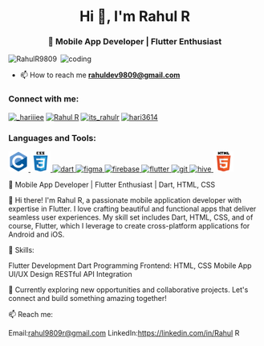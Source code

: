 
<h1 align="center">Hi 👋, I'm Rahul R</h1>
<h3 align="center">🚀 Mobile App Developer | Flutter Enthusiast</h3>

<img align="right" alt="coding" width="400" src="https://steamuserimages-a.akamaihd.net/ugc/90470964761468233/EBE96184DD5BD1AFD12E7550B87CE0E24D9772AB/?imw=5000&imh=5000&ima=fit&impolicy=Letterbox&imcolor=%23000000&letterbox=false" >

<p align="left"> <img src="https://komarev.com/ghpvc/?username=RahulR9809&label=Profile%20views&color=0e75b6&style=flat" alt="RahulR9809" /> </p>

- 📫 How to reach me **rahuldev9809@gmail.com**

<h3 align="left">Connect with me:</h3>
<p align="left">
<a href="https://twitter.com/@Rahulr44915380" target="blank"><img align="center" src="https://raw.githubusercontent.com/rahuldkjain/github-profile-readme-generator/master/src/images/icons/Social/twitter.svg" alt="_hariiiee" height="30" width="40" /></a>
<a href="https://linkedin.com/in/Rahul R" target="blank"><img align="center" src="https://raw.githubusercontent.com/rahuldkjain/github-profile-readme-generator/master/src/images/icons/Social/linked-in-alt.svg" alt="Rahul R" height="30" width="40" /></a>
<a href="https://instagram.com/its_rahulr" target="blank"><img align="center" src="https://raw.githubusercontent.com/rahuldkjain/github-profile-readme-generator/master/src/images/icons/Social/instagram.svg" alt="its_rahulr" height="30" width="40" /></a>
<a href="https://leetcode.com/u/itsRahulr/" target="blank"><img align="center" src="https://raw.githubusercontent.com/rahuldkjain/github-profile-readme-generator/master/src/images/icons/Social/leet-code.svg" alt="hari3614" height="30" width="40" /></a>
</p>

<h3 align="left">Languages and Tools:</h3>
<p align="left"> <a href="https://www.cprogramming.com/" target="_blank" rel="noreferrer"> <img src="https://raw.githubusercontent.com/devicons/devicon/master/icons/c/c-original.svg" alt="c" width="40" height="40"/> </a> <a href="https://www.w3schools.com/css/" target="_blank" rel="noreferrer"> <img src="https://raw.githubusercontent.com/devicons/devicon/master/icons/css3/css3-original-wordmark.svg" alt="css3" width="40" height="40"/> </a> <a href="https://dart.dev" target="_blank" rel="noreferrer"> <img src="https://www.vectorlogo.zone/logos/dartlang/dartlang-icon.svg" alt="dart" width="40" height="40"/> </a> <a href="https://www.figma.com/" target="_blank" rel="noreferrer"> <img src="https://www.vectorlogo.zone/logos/figma/figma-icon.svg" alt="figma" width="40" height="40"/> </a> <a href="https://firebase.google.com/" target="_blank" rel="noreferrer"> <img src="https://www.vectorlogo.zone/logos/firebase/firebase-icon.svg" alt="firebase" width="40" height="40"/> </a> <a href="https://flutter.dev" target="_blank" rel="noreferrer"> <img src="https://www.vectorlogo.zone/logos/flutterio/flutterio-icon.svg" alt="flutter" width="40" height="40"/> </a> <a href="https://git-scm.com/" target="_blank" rel="noreferrer"> <img src="https://www.vectorlogo.zone/logos/git-scm/git-scm-icon.svg" alt="git" width="40" height="40"/> </a> <a href="https://hive.apache.org/" target="_blank" rel="noreferrer"> <img src="https://www.vectorlogo.zone/logos/apache_hive/apache_hive-icon.svg" alt="hive" width="40" height="40"/> </a> <a href="https://www.w3.org/html/" target="_blank" rel="noreferrer"> <img src="https://raw.githubusercontent.com/devicons/devicon/master/icons/html5/html5-original-wordmark.svg" alt="html5" width="40" height="40"/> </a> </p>

🚀 Mobile App Developer | Flutter Enthusiast | Dart, HTML, CSS

👋 Hi there! I'm Rahul R, a passionate mobile application developer with expertise in Flutter.
  I love crafting beautiful and functional apps that deliver seamless user experiences.
  My skill set includes Dart, HTML, CSS, and of course, Flutter, which I leverage to create cross-platform applications for Android and iOS.

🔧 Skills:

Flutter Development
Dart Programming
Frontend: HTML, CSS
Mobile App UI/UX Design
RESTful API Integration

💼 Currently exploring new opportunities and collaborative projects. Let's connect and build something amazing together!

📫 Reach me:

Email:rahul9809r@gmail.com
LinkedIn:https://linkedin.com/in/Rahul R
<!---
RahulR9809/RahulR9809 is a ✨ special ✨ repository because its `README.md` (this file) appears on your GitHub profile.
You can click the Preview link to take a look at your changes.
--->

